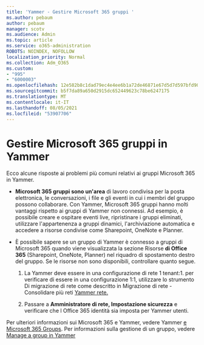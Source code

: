 ```yaml
---
title: 'Yammer - Gestire Microsoft 365 gruppi '
ms.author: pebaum
author: pebaum
manager: scotv
ms.audience: Admin
ms.topic: article
ms.service: o365-administration
ROBOTS: NOINDEX, NOFOLLOW
localization_priority: Normal
ms.collection: Adm_O365
ms.custom:
- "995"
- "6000003"
ms.openlocfilehash: 12e582b8c1dad79ec4e4ee6b1a72de46871e67d5d7d597bfd90963dcb6647b61
ms.sourcegitcommit: b5f7da89a650d2915dc652449623c78be6247175
ms.translationtype: MT
ms.contentlocale: it-IT
ms.lasthandoff: 08/05/2021
ms.locfileid: "53907706"
---
```

# <a name="manage-microsoft-365-groups-in-yammer"></a>Gestire Microsoft 365 gruppi in Yammer

Ecco alcune risposte ai problemi più comuni relativi ai gruppi Microsoft 365 in Yammer.

* **Microsoft 365 gruppi sono un'area** di lavoro condivisa per la posta elettronica, le conversazioni, i file e gli eventi in cui i membri del gruppo possono collaborare. Con Yammer, Microsoft 365 gruppi hanno molti vantaggi rispetto ai gruppi di Yammer non connessi. Ad esempio, è possibile creare e ospitare eventi live, ripristinare i gruppi eliminati, utilizzare l'appartenenza a gruppi dinamici, l'archiviazione automatica e accedere a risorse condivise come Sharepoint, OneNote e Planner.

* È possibile sapere se un gruppo di Yammer è connesso a gruppi di Microsoft 365 quando viene visualizzata la sezione Risorse **di Office 365** (Sharepoint, OneNote, Planner) nel riquadro di spostamento destro del gruppo. Se le risorse non sono disponibili, controllare quanto segue.

  1. La Yammer deve essere in una configurazione di rete 1 tenant:1. per verificare di essere in una configurazione 1:1, utilizzare lo strumento Di migrazione di rete come descritto in Migrazione di rete - Consolidare più reti [Yammer rete.](https://docs.microsoft.com/yammer/configure-your-yammer-network/consolidate-multiple-yammer-networks) 

  2. Passare a **Amministratore di rete, Impostazione sicurezza** e verificare che l Office 365 identità sia imposta per Yammer utenti. 

Per ulteriori informazioni sui Microsoft 365 e Yammer, vedere Yammer [e Microsoft 365 Groups](https://docs.microsoft.com/yammer/manage-yammer-groups/yammer-and-office-365-groups). Per informazioni sulla gestione di un gruppo, vedere [Manage a group in Yammer](https://support.office.com/article/Manage-a-group-in-Yammer-6e05c6d6-5548-4c88-89cd-e6757a514ef2)
